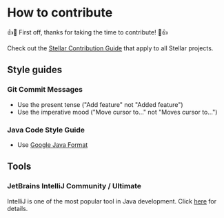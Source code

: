 # How to contribute

👍🎉 First off, thanks for taking the time to contribute! 🎉👍

Check out the [Stellar Contribution Guide](https://github.com/stellar/.github/blob/master/CONTRIBUTING.md) that apply to all Stellar projects.

## Style guides

### Git Commit Messages

* Use the present tense ("Add feature" not "Added feature")
* Use the imperative mood ("Move cursor to..." not "Moves cursor to...")

### Java Code Style Guide

* Use [Google Java Format](https://github.com/google/google-java-format)

## Tools

### JetBrains IntelliJ Community / Ultimate

IntelliJ is one of the most popular tool in Java development. Click [here](docs/intellij_setup.md) for details.

 

